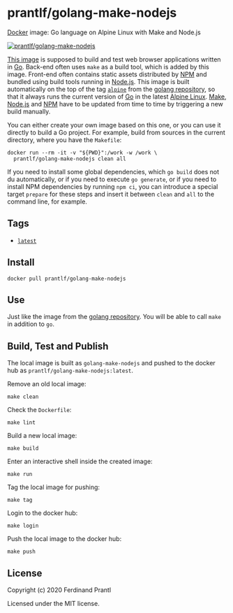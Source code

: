 # prantlf/golang-make-nodejs

[Docker] image: Go language on Alpine Linux with Make and Node.js

[![prantlf/golang-make-nodejs](http://dockeri.co/image/prantlf/golang-make-nodejs)](https://hub.docker.com/repository/docker/prantlf/golang-make-nodejs/)

[This image] is supposed to build and test web browser applications written in [Go]. Back-end often uses `make` as a build tool, which is added by this image. Front-end often contains static assets distributed by [NPM] and bundled using build tools running in [Node.js].  This image is built automatically on the top of the tag [`alpine`] from the [golang repository], so that it always runs the current version of [Go] in the latest [Alpine Linux]. [Make], [Node.js] and [NPM] have to be updated from time to time by triggering a new build manually.

You can either create your own image based on this one, or you can use it directly to build a Go project. For example, build from sources in the current directory, where you have the `Makefile`:

    docker run --rm -it -v "${PWD}":/work -w /work \
      prantlf/golang-make-nodejs clean all

If you need to install some global dependencies, which `go build` does not du automatically, or if you need to execute `go generate`, or if you need to install NPM dependencies by running `npm ci`, you can introduce a special target `prepare` for these steps and insert it between `clean` and `all` to the command line, for example.

## Tags

- [`latest`]

## Install

```
docker pull prantlf/golang-make-nodejs
```

## Use

Just like the image from the [golang repository]. You will be able to call `make` in addition to `go`.

## Build, Test and Publish

The local image is built as `golang-make-nodejs` and pushed to the docker hub as `prantlf/golang-make-nodejs:latest`.

Remove an old local image:

    make clean

Check the `Dockerfile`:

    make lint

Build a new local image:

    make build

Enter an interactive shell inside the created image:

    make run

Tag the local image for pushing:

    make tag

Login to the docker hub:

    make login

Push the local image to the docker hub:

    make push

## License

Copyright (c) 2020 Ferdinand Prantl

Licensed under the MIT license.

[Docker]: https://www.docker.com/
[This image]: https://hub.docker.com/repository/docker/prantlf/golang-make-nodejs
[`alpine`]: https://hub.docker.com/_/golang?tab=tags
[`latest`]: https://hub.docker.com/repository/docker/prantlf/golang-make-nodejs/tags
[Go]: https://golang.org/
[golang repository]: https://hub.docker.com/_/golang
[Make]: https://www.gnu.org/software/make/
[Node.js]: https://nodejs.org/
[NPM]: https://docs.npmjs.com/cli/npm
[Alpine Linux]: https://alpinelinux.org/
